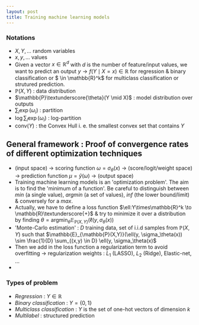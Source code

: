 ```yaml
---
layout: post
title: Training machine learning models
---
```


### Notations

* $X, Y, \ldots$ random variables
* $x, y, \ldots$ values
* Given a vector $x \in \mathbb{R}^d$ with $d$ is the number of feature/input values, we want to predict an output $y \to f(Y \mid X=x) \in \mathbb{R}$ for regression & binary classification or $ \in \mathbb{R}^k$ for multiclass classification or strutured prediction.
* $\mathbb{P}(X, Y)$ : data distribution
* $\mathbb{P}\textunderscore{\theta}(Y \mid X)$ : model distribution over outputs
* $\sum_i \exp(\omega_i)$ : partition
* $\log\sum_i \exp(\omega_i)$ : log-partition
* $\text{conv}(Y)$ : the Convex Hull i. e. the smallest convex set that contains $Y$ 

## General framework : Proof of convergence rates of different optimization techniques

* (input space) $\to$ scoring function $\omega=\sigma_\theta(x)$ $\to$ (score/logit/weight space) $\to$ prediction function $\mu=\hat{y}(\omega)$ $\to$ (output space)
* Training machine learning models is an 'optimization problem'. The aim is to find the 'minimum of a function'. Be careful to distinguish between *min* (a single value), *argmin* (a set of values), *inf* (the lower bound/limit) & conversely for a *max*.
* Actually, we have to define a loss function $\ell:Y\times\mathbb{R}^k \to \mathbb{R}\textunderscore{+}$ \& try to minimize it over a distribution by finding $\theta=\text{argmin}_\theta \mathbb{E}_{\mathbb{P}(X,Y)}(\ell(y, \sigma_\theta(x))$
* 'Monte-Carlo estimation' : $D$ training data, set of i.i.d samples from $\mathbb{P}(X,Y)$ such that $\mathbb{E}_{\mathbb{P}(X,Y)}(\ell(y, \sigma_\theta(x)) \sim \frac{1}{D} \sum_{(x,y) \in D} \ell(y, \sigma_\theta(x)$
* Then we add in the loss function a regularization term to avoid overfitting $\to$ regularization weights : $L_1$ (LASSO), $L_2$ (Ridge), Elastic-net, $\ldots$
* 

### Types of problem
* *Regression* : $Y \in \mathbb{R}$
* *Binary classification* : $Y = \{0, 1\}$
* *Multiclass classification* :  $Y$ is the set of one-hot vectors of dimension $k$
* *Multilabel* : structured prediction
